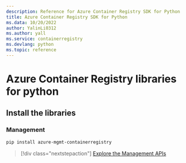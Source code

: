 ```yaml
---
description: Reference for Azure Container Registry SDK for Python
title: Azure Container Registry SDK for Python
ms.data: 10/20/2022
author: YalinLi0312
ms.author: yall
ms.service: containerregistry
ms.devlang: python
ms.topic: reference
---
```

# Azure Container Registry libraries for python

## Install the libraries


### Management

```bash
pip install azure-mgmt-containerregistry
```
> [!div class="nextstepaction"]
> [Explore the Management APIs](/python/api/overview/azure/containerregistry/management)